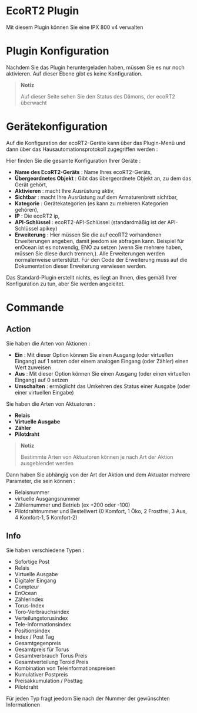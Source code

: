 # EcoRT2 Plugin

Mit diesem Plugin können Sie eine IPX 800 v4 verwalten

# Plugin Konfiguration

Nachdem Sie das Plugin heruntergeladen haben, müssen Sie es nur noch aktivieren. Auf dieser Ebene gibt es keine Konfiguration.

> **Notiz**
>
> Auf dieser Seite sehen Sie den Status des Dämons, der ecoRT2 überwacht

# Gerätekonfiguration

Auf die Konfiguration der ecoRT2-Geräte kann über das Plugin-Menü und dann über das Hausautomationsprotokoll zugegriffen werden :

Hier finden Sie die gesamte Konfiguration Ihrer Geräte :

-   **Name des EcoRT2-Geräts** : Name Ihres ecoRT2-Geräts,
-   **Übergeordnetes Objekt** : Gibt das übergeordnete Objekt an, zu dem das Gerät gehört,
-   **Aktivieren** : macht Ihre Ausrüstung aktiv,
-   **Sichtbar** : macht Ihre Ausrüstung auf dem Armaturenbrett sichtbar,
-   **Kategorie** : Gerätekategorien (es kann zu mehreren Kategorien gehören),
-   **IP** : Die ecoRT2 ip,
-   **API-Schlüssel** : ecoRT2-API-Schlüssel (standardmäßig ist der API-Schlüssel apikey)
-   **Erweiterung** : Hier müssen Sie die auf ecoRT2 vorhandenen Erweiterungen angeben, damit jeedom sie abfragen kann. Beispiel für enOcean ist es notwendig, ENO zu setzen (wenn Sie mehrere haben, müssen Sie diese durch trennen,). Alle Erweiterungen werden normalerweise unterstützt. Für den Code der Erweiterung muss auf die Dokumentation dieser Erweiterung verwiesen werden.

Das Standard-Plugin erstellt nichts, es liegt an Ihnen, dies gemäß Ihrer Konfiguration zu tun, aber Sie werden angeleitet.

# Commande

## Action

Sie haben die Arten von Aktionen :

-   **Ein** : Mit dieser Option können Sie einen Ausgang (oder virtuellen Eingang) auf 1 setzen oder einem analogen Eingang (oder Zähler) einen Wert zuweisen
-   **Aus** : Mit dieser Option können Sie einen Ausgang (oder einen virtuellen Eingang) auf 0 setzen
-   **Umschalten** : ermöglicht das Umkehren des Status einer Ausgabe (oder einer virtuellen Eingabe)

Sie haben die Arten von Aktuatoren :

-   **Relais**
-   **Virtuelle Ausgabe**
-   **Zähler**
-   **Pilotdraht**

> **Notiz**
>
> Bestimmte Arten von Aktuatoren können je nach Art der Aktion ausgeblendet werden

Dann haben Sie abhängig von der Art der Aktion und dem Aktuator mehrere Parameter, die sein können :

-   Relaisnummer
-   virtuelle Ausgangsnummer
-   Zählernummer und Betrieb (ex +200 oder -100)
-   Pilotdrahtnummer und Bestellwert (0 Komfort, 1 Öko, 2 Frostfrei, 3 Aus, 4 Komfort-1, 5 Komfort-2)

## Info

Sie haben verschiedene Typen :

-   Sofortige Post
-   Relais
-   Virtuelle Ausgabe
-   Digitaler Eingang
-   Compteur
-   EnOcean
-   Zählerindex
-   Torus-Index
-   Toro-Verbrauchsindex
-   Verteilungstorusindex
-   Tele-Informationsindex
-   Positionsindex
-   Index / Post Tag
-   Gesamtgegenpreis
-   Gesamtpreis für Torus
-   Gesamtverbrauch Torus Preis
-   Gesamtverteilung Toroid Preis
-   Kombination von Teleinformationspreisen
-   Kumulativer Postpreis
-   Preisakkumulation / Posttag
-   Pilotdraht

Für jeden Typ fragt jeedom Sie nach der Nummer der gewünschten Informationen
